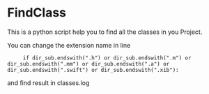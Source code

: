 # FindClass

This is a python script help you to find all the classes in you Project.

You can change the extension name in line 

         if dir_sub.endswith(".h") or dir_sub.endswith(".m") or dir_sub.endswith(".mm") or dir_sub.endswith(".a") or dir_sub.endswith(".swift") or dir_sub.endswith(".xib"): 

and find result in classes.log


